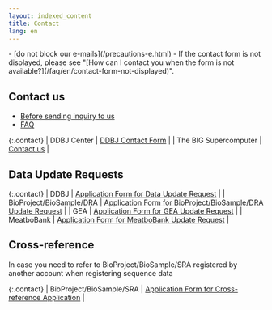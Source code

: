 ```yaml
---
layout: indexed_content
title: Contact
lang: en
---
```


<div class="attention" markdown="1">
- [do not block our e-mails](/precautions-e.html)
- If the contact form is not displayed, please see "[How can I contact you when the form is not available?](/faq/en/contact-form-not-displayed)".
</div>

## Contact us
- [Before sending inquiry to us](before-sending-inquiries-e.html)
- [FAQ](https://www.ddbj.nig.ac.jp/faq/en/index-e.html)

{:.contact}
| DDBJ Center | [DDBJ Contact Form](https://forms.gle/j1sjeDGKRXuKJWaU6) |
| The BIG Supercomputer | [Contact us](https://sc.ddbj.nig.ac.jp/en/application/reference/) |

## Data Update Requests

{:.contact}
| DDBJ | [Application Form for Data Update Request](https://forms.gle/j1sjeDGKRXuKJWaU6) |
| BioProject/BioSample/DRA | [Application Form for BioProject/BioSample/DRA Update Request](https://forms.gle/d9cZxyzQzxPMSqW59) |
| GEA | [Application Form for GEA Update Request](https://forms.gle/TtzttjjxShnJ1LxdA) |
| MeatboBank | [Application Form for MeatboBank Update Request](https://forms.gle/5TAMFHAWmhjZTrny7) |

## Cross-reference

In case you need to refer to BioProject/BioSample/SRA registered by another account when registering sequence data

{:.contact}
| BioProject/BioSample/SRA | [Application Form for Cross-reference Application](https://forms.gle/U7DUk8cGZqao6nwC8) |
